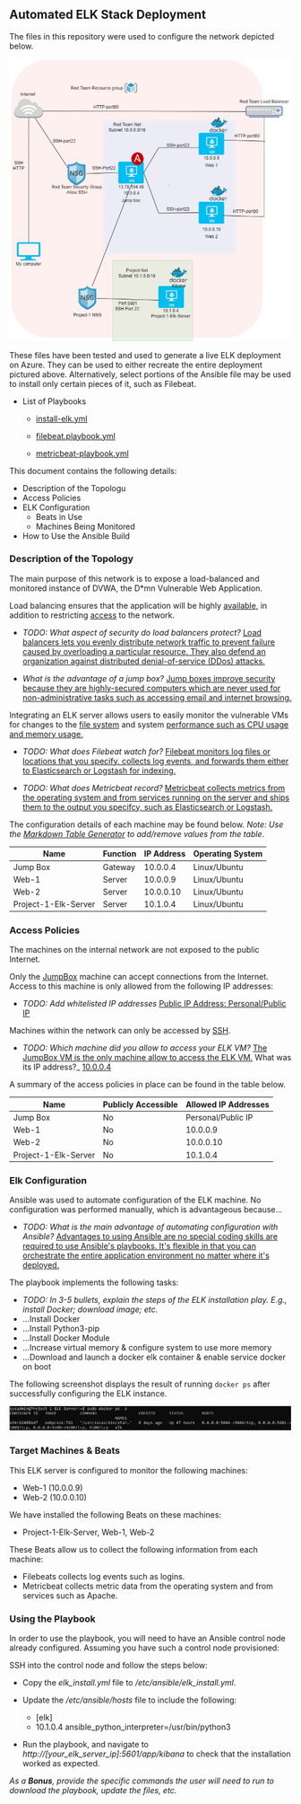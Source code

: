 ## Automated ELK Stack Deployment

The files in this repository were used to configure the network depicted below.

![Network Diagram](/Images/Project%20one%20Network%20Diagram.jpg)

These files have been tested and used to generate a live ELK deployment on Azure. They can be used to either recreate the entire deployment pictured above. Alternatively, select portions of the Ansible file may be used to install only certain pieces of it, such as Filebeat.

  - List of Playbooks

    - [install-elk.yml](https://github.com/Djack06/Project-1/blob/main/install-elk.yml)
 
    - [filebeat.playbook.yml](https://github.com/Djack06/Project-1/blob/main/filebeat.playbook.yml)

    - [metricbeat-playbook.yml](https://github.com/Djack06/Project-1/blob/main/metricbeat-playbook.yml)

This document contains the following details:
- Description of the Topologu
- Access Policies
- ELK Configuration
  - Beats in Use
  - Machines Being Monitored
- How to Use the Ansible Build


### Description of the Topology

The main purpose of this network is to expose a load-balanced and monitored instance of DVWA, the D*mn Vulnerable Web Application.

Load balancing ensures that the application will be highly <ins>available</ins>, in addition to restricting <ins>access</ins> to the network.
- _TODO: What aspect of security do load balancers protect?_ <ins>Load balancers lets you evenly distribute network traffic to prevent failure caused by overloading a particular resource. They also defend an organization against distributed denial-of-service (DDos) attacks.</ins>

- _What is the advantage of a jump box?_ <ins>Jump boxes improve security because they are highly-secured computers which are never used for non-administrative tasks such as accessing email and internet browsing.</ins>

Integrating an ELK server allows users to easily monitor the vulnerable VMs for changes to the <ins>file system</ins> and system <ins>performance such as CPU usage and memory usage.</ins>
- _TODO: What does Filebeat watch for?_ <ins>Filebeat monitors log files or locations that you specify, collects log events, and forwards them either to Elasticsearch or Logstash for indexing.</ins>

- _TODO: What does Metricbeat record?_ <ins> Metricbeat collects metrics from the operating system and from services running on the server and ships them to the output you specifcy, such as Elasticsearch or Logstash.</ins>

The configuration details of each machine may be found below.
_Note: Use the [Markdown Table Generator](http://www.tablesgenerator.com/markdown_tables) to add/remove values from the table_.

| Name                 | Function | IP Address | Operating System |
|----------------------|----------|------------|------------------|
| Jump Box             | Gateway  | 10.0.0.4   | Linux/Ubuntu     |
| Web-1                | Server   | 10.0.0.9   | Linux/Ubuntu     |
| Web-2                | Server   | 10.0.0.10  | Linux/Ubuntu     |
| Project-1-Elk-Server | Server   | 10.1.0.4   | Linux/Ubuntu     |

### Access Policies

The machines on the internal network are not exposed to the public Internet. 

Only the <ins>JumpBox</ins> machine can accept connections from the Internet. Access to this machine is only allowed from the following IP addresses:
- _TODO: Add whitelisted IP addresses_ <ins>Public IP Address: Personal/Public IP</ins>

Machines within the network can only be accessed by <ins>SSH</ins>.
- _TODO: Which machine did you allow to access your ELK VM?_ <ins>The JumpBox VM is the only machine allow to access the ELK VM.</ins> What was its IP address?_ <ins>10.0.0.4</ins>

A summary of the access policies in place can be found in the table below.

| Name                 | Publicly Accessible | Allowed IP Addresses |
|----------------------|---------------------|----------------------|
| Jump Box             | No                  | Personal/Public IP   |
| Web-1                | No                  | 10.0.0.9             |
| Web-2                | No                  | 10.0.0.10            |
| Project-1-Elk-Server | No                  | 10.1.0.4             |

### Elk Configuration

Ansible was used to automate configuration of the ELK machine. No configuration was performed manually, which is advantageous because...
- _TODO: What is the main advantage of automating configuration with Ansible?_
<ins>Advantages to using Ansible are no special coding skills are required to use Ansible's playbooks.  It's flexible in that you can orchestrate the entire application environment no matter where it's deployed.</ins>

The playbook implements the following tasks:
- _TODO: In 3-5 bullets, explain the steps of the ELK installation play. E.g., install Docker; download image; etc._
- ...Install Docker
- ...Install Python3-pip
- ...Install Docker Module
- ...Increase virtual memory & configure system to use more memory
- ...Download and launch a docker elk container & enable service docker on boot

The following screenshot displays the result of running `docker ps` after successfully configuring the ELK instance.

![Docker](/Images/Docker%20ps.png)

### Target Machines & Beats
This ELK server is configured to monitor the following machines:
- Web-1 (10.0.0.9)
- Web-2 (10.0.0.10)

We have installed the following Beats on these machines:
- Project-1-Elk-Server, Web-1, Web-2

These Beats allow us to collect the following information from each machine:
- Filebeats collects log events such as logins.
- Metricbeat collects metric data from the operating system and from services such as Apache.

### Using the Playbook
In order to use the playbook, you will need to have an Ansible control node already configured. Assuming you have such a control node provisioned: 

SSH into the control node and follow the steps below:
- Copy the _elk_install.yml_ file to _/etc/ansible/elk_install.yml_.

- Update the _/etc/ansible/hosts_ file to include the following:
  - [elk]
  - 10.1.0.4 ansible_python_interpreter=/usr/bin/python3
 
- Run the playbook, and navigate to _http://[your_elk_server_ip]:5601/app/kibana_ to check that the installation worked as expected.



_As a **Bonus**, provide the specific commands the user will need to run to download the playbook, update the files, etc._
